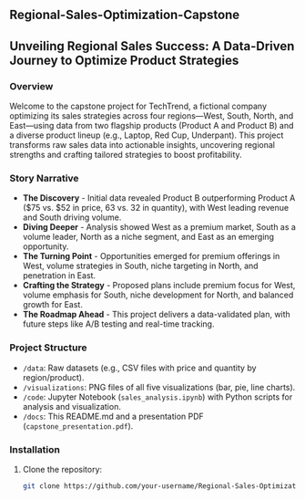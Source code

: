 ## Regional-Sales-Optimization-Capstone

## Unveiling Regional Sales Success: A Data-Driven Journey to Optimize Product Strategies

### Overview
Welcome to the capstone project for TechTrend, a fictional company optimizing its sales strategies across four regions—West, South, North, and East—using data from two flagship products (Product A and Product B) and a diverse product lineup (e.g., Laptop, Red Cup, Underpant). This project transforms raw sales data into actionable insights, uncovering regional strengths and crafting tailored strategies to boost profitability.

### Story Narrative
- **The Discovery** - Initial data revealed Product B outperforming Product A ($75 vs. $52 in price, 63 vs. 32 in quantity), with West leading revenue and South driving volume.
- **Diving Deeper** - Analysis showed West as a premium market, South as a volume leader, North as a niche segment, and East as an emerging opportunity.
- **The Turning Point** - Opportunities emerged for premium offerings in West, volume strategies in South, niche targeting in North, and penetration in East.
- **Crafting the Strategy** - Proposed plans include premium focus for West, volume emphasis for South, niche development for North, and balanced growth for East.
- **The Roadmap Ahead** - This project delivers a data-validated plan, with future steps like A/B testing and real-time tracking.

### Project Structure
- `/data`: Raw datasets (e.g., CSV files with price and quantity by region/product).
- `/visualizations`: PNG files of all five visualizations (bar, pie, line charts).
- `/code`: Jupyter Notebook (`sales_analysis.ipynb`) with Python scripts for analysis and visualization.
- `/docs`: This README.md and a presentation PDF (`capstone_presentation.pdf`).

### Installation
1. Clone the repository:
   ```bash
   git clone https://github.com/your-username/Regional-Sales-Optimization-Capstone.git

